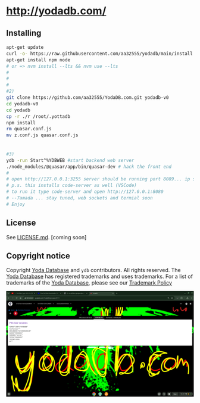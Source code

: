 # http://yodadb.com/
## Installing
```sh
apt-get update
curl -o- https://raw.githubusercontent.com/aa32555/yodadb/main/install.sh | bash
apt-get install npm node 
# or => nvm install --lts && nvm use --lts
#
#
#
#2)
git clone https://github.com/aa32555/YodaDB.com.git yodadb-v0
cd yodadb-v0
cd yodadb
cp -r ./r /root/.yottadb
npm install
rm quasar.conf.js
mv z.conf.js quasar.conf.js


#3)
ydb -run Start^%YDBWEB #start backend web server
./node_modules/@quasar/app/bin/quasar-dev # hack the front end
#
# open http://127.0.0.1:3255 server should be running port 8089... ip should be localhost
# p.s. this installs code-server as well (VSCode)
# to run it type code-server and open http://127.0.0.1:8080
# --7amada ... stay tuned, web sockets and termial soon  
# Enjoy 
```



## License

See [LICENSE.md](./LICENSE.md). [coming soon]

## Copyright notice

Copyright [Yoda Database](https://yodadb.com) and `ydb` contributors. All rights reserved. The [Yoda Database](https://yodadb.com) has registered trademarks and uses trademarks.  For a list of trademarks of the [Yoda Database](https://yodadb.com), please see our [Trademark Policy](http://yodadb.com/)


![megif](https://raw.githubusercontent.com/aa32555/YodaDB.com/main/aa.gif)
